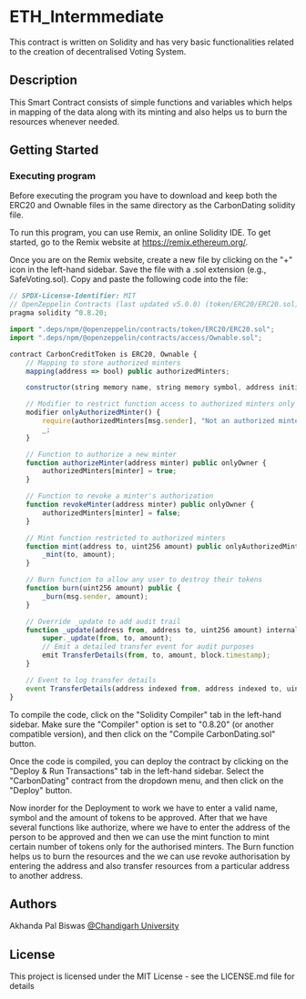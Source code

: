 # ETH_Intermmediate

This contract is written on Solidity and has very basic functionalities related to the creation of decentralised Voting System.

## Description

This Smart Contract consists of simple functions and variables which helps in mapping of the data along with its minting and also helps us to burn the resources whenever needed.
## Getting Started

### Executing program

Before executing the program you have to download and keep both the ERC20 and Ownable files in the same directory as the CarbonDating solidity file.

To run this program, you can use Remix, an online Solidity IDE. To get started, go to the Remix website at https://remix.ethereum.org/.

Once you are on the Remix website, create a new file by clicking on the "+" icon in the left-hand sidebar. Save the file with a .sol extension (e.g., SafeVoting.sol). Copy and paste the following code into the file:

```javascript
// SPDX-License-Identifier: MIT
// OpenZeppelin Contracts (last updated v5.0.0) (token/ERC20/ERC20.sol)
pragma solidity ^0.8.20;

import ".deps/npm/@openzeppelin/contracts/token/ERC20/ERC20.sol";
import ".deps/npm/@openzeppelin/contracts/access/Ownable.sol";

contract CarbonCreditToken is ERC20, Ownable {
    // Mapping to store authorized minters
    mapping(address => bool) public authorizedMinters;

    constructor(string memory name, string memory symbol, address initialOwner) ERC20(name, symbol) Ownable(initialOwner) {}

    // Modifier to restrict function access to authorized minters only
    modifier onlyAuthorizedMinter() {
        require(authorizedMinters[msg.sender], "Not an authorized minter");
        _;
    }

    // Function to authorize a new minter
    function authorizeMinter(address minter) public onlyOwner {
        authorizedMinters[minter] = true;
    }

    // Function to revoke a minter's authorization
    function revokeMinter(address minter) public onlyOwner {
        authorizedMinters[minter] = false;
    }

    // Mint function restricted to authorized minters
    function mint(address to, uint256 amount) public onlyAuthorizedMinter {
        _mint(to, amount);
    }

    // Burn function to allow any user to destroy their tokens
    function burn(uint256 amount) public {
        _burn(msg.sender, amount);
    }

    // Override _update to add audit trail
    function _update(address from, address to, uint256 amount) internal virtual override {
        super._update(from, to, amount);
        // Emit a detailed transfer event for audit purposes
        emit TransferDetails(from, to, amount, block.timestamp);
    }

    // Event to log transfer details
    event TransferDetails(address indexed from, address indexed to, uint256 value, uint256 timestamp);
}

```

To compile the code, click on the "Solidity Compiler" tab in the left-hand sidebar. Make sure the "Compiler" option is set to "0.8.20" (or another compatible version), and then click on the "Compile CarbonDating.sol" button.

Once the code is compiled, you can deploy the contract by clicking on the "Deploy & Run Transactions" tab in the left-hand sidebar. Select the "CarbonDating" contract from the dropdown menu, and then click on the "Deploy" button.

Now inorder for the Deployment to work we have to enter a valid name, symbol and the amount of tokens to be approved. After that we have several functions like authorize, where we have to enter the address of the person to be approved and then we can use the mint function to mint certain number of tokens only for the authorised minters. The Burn function helps us to burn the resources and the we can use revoke authorisation by entering the address and also transfer resources from a particular address to another address.
## Authors

Akhanda Pal Biswas
[@Chandigarh University](https://www.linkedin.com/in/akhanda-pal-biswas-445a88230/)


## License

This project is licensed under the MIT License - see the LICENSE.md file for details
